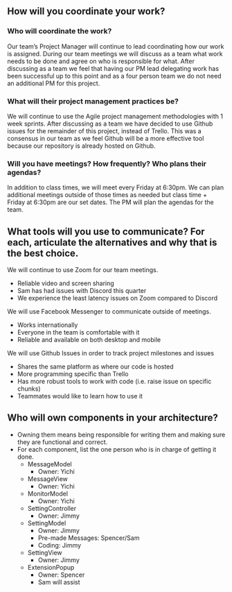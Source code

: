 ## How will you coordinate your work?
### Who will coordinate the work? 
Our team’s Project Manager will continue to lead coordinating how our work is assigned. During our team meetings we will discuss as a team what work needs to be done and agree on who is responsible for what. After discussing as a team we feel that having our PM lead delegating work has been successful up to this point and as a four person team we do not need an additional PM for this project.
### What will their project management practices be?
We will continue to use the Agile project management methodologies with 1 week sprints. After discussing as a team we have decided to use Github issues for the remainder of this project, instead of Trello. This was a consensus in our team as we feel Github will be a more effective tool because our repository is already hosted on Github.
### Will you have meetings? How frequently? Who plans their agendas?
In addition to class times, we will meet every Friday at 6:30pm. We can plan additional meetings outside of those times as needed but class time + Friday at 6:30pm are our set dates. The PM will plan the agendas for the team.

## What tools will you use to communicate? For each, articulate the alternatives and why that is the best choice.
We will continue to use Zoom for our team meetings.
- Reliable video and screen sharing
- Sam has had issues with Discord this quarter
- We experience the least latency issues on Zoom compared to Discord

We will use Facebook Messenger to communicate outside of meetings.
- Works internationally
- Everyone in the team is comfortable with it
- Reliable and available on both desktop and mobile

We will use Github Issues in order to track project milestones and issues
- Shares the same platform as where our code is hosted
- More programming specific than Trello
- Has more robust tools to work with code (i.e. raise issue on specific chunks)
- Teammates would like to learn how to use it

## Who will own components in your architecture?
- Owning them means being responsible for writing them and making sure they are functional and correct.
- For each component, list the one person who is in charge of getting it done.
    - MessageModel
        - Owner: Yichi
    - MessageView
        - Owner: Yichi
    - MonitorModel
        - Owner: Yichi
    - SettingController
        - Owner: Jimmy
    - SettingModel
        - Owner: Jimmy
        - Pre-made Messages: Spencer/Sam
        - Coding: Jimmy
    - SettingView
        - Owner: Jimmy
    - ExtensionPopup
        - Owner: Spencer
        - Sam will assist
